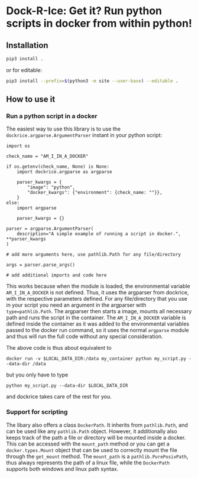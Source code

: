# Dock-R-Ice: Get it? Run python scripts in docker from within python!

## Installation

```bash
pip3 install .
```
or for editable:

```bash
pip3 install --prefix=$(python3 -m site --user-base) --editable .
```

## How to use it

### Run a python script in a docker

The easiest way to use this library is to use the `dockrice.argparse.ArgumentParser` instant in your python script:


```
import os

check_name = "AM_I_IN_A_DOCKER"

if os.getenv(check_name, None) is None:
    import dockrice.argparse as argparse

    parser_kwargs = {
        "image": "python",
        "docker_kwargs": {"environment": {check_name: ""}},
    }
else:
    import argparse

    parser_kwargs = {}

parser = argparse.ArgumentParser(
    description="A simple example of running a script in docker.", **parser_kwargs
)

# add more arguments here, use pathlib.Path for any file/directory

args = parser.parse_args()

# add additional imports and code here
```

This works because when the module is loaded, the environmental variable `AM_I_IN_A_DOCKER` is not defined. Thus, it uses the argparser from dockrice, with the respective parameters defined. For any file/directory that you use in your script you need an argument in the argparser with `type=pathlib.Path`. The argparser then starts a image, mounts all necessary path and runs the script in the container. The `AM_I_IN_A_DOCKER` variable is defined inside the container as it was added to the environmental variables passed to the docker run command, so it uses the normal `argparse` module and thus will run the full code without any special consideration.

The above code is thus about equivalent to

```
docker run -v $LOCAL_DATA_DIR:/data my_container python my_script.py --data-dir /data
```

but you only have to type 

```
python my_script.py --data-dir $LOCAL_DATA_DIR
```

and dockrice takes care of the rest for you.

### Support for scripting

The libary also offers a class `DockerPath`. It inherits from `pathlib.Path`, and can be used like any `pathlib.Path` object. However, it additionally also keeps track of the path a file or directory will be mounted inside a docker. This can be accessed with the `mount_path` method or you can get a `docker.types.Mount` object that can be used to correctly mount the file through the `get_mount` method. The `mount_path` is a `pathlib.PurePosixPath`, thus always represents the path of a linux file, while the `DockerPath` supports both windows and linux path syntax.

